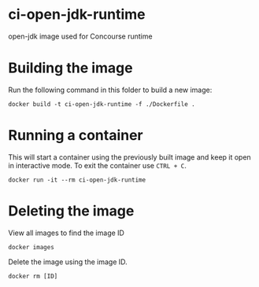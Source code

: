 # ci-open-jdk-runtime

open-jdk image used for Concourse runtime

# Building the image
Run the following command in this folder to build a new image:

```
docker build -t ci-open-jdk-runtime -f ./Dockerfile .
```

# Running a container
This will start a container using the previously built image and keep it open in interactive mode. To exit the container use `CTRL + C`.

```
docker run -it --rm ci-open-jdk-runtime 
```

# Deleting the image
View all images to find the image ID

```
docker images
```

Delete the image using the image ID.

```
docker rm [ID]
```